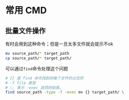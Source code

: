 # 常用 CMD

## 批量文件操作

有时会用到这种命令；但是一旦太多文件就会提示不ok

```sh
mv source_path/* target_path
cp source_path/* target_path/
```

可以通过`find`命令处理这个问题

```sh
# {} 是 find 命令找到的每个文件的占位符
# -f file 类型
# \; 表示 -exec 选项的结束。
find source_path -type -f -exec mv {} target_path/ \
```
